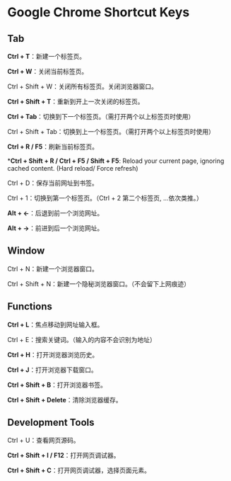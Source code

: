 # Google Chrome Shortcut Keys

## Tab

**Ctrl + T**：新建一个标签页。

**Ctrl + W**：关闭当前标签页。

Ctrl + Shift + W：关闭所有标签页。关闭浏览器窗口。

**Ctrl + Shift + T**：重新到开上一次关闭的标签页。

**Ctrl + Tab**：切换到下一个标签页。（需打开两个以上标签页时使用）

Ctrl + Shift + Tab：切换到上一个标签页。（需打开两个以上标签页时使用）

**Ctrl + R / F5**：刷新当前标签页。

***Ctrl + Shift + R / Ctrl + F5 / Shift + F5**: Reload your current page, ignoring cached content. (Hard reload/ Force refresh)

Ctrl + D：保存当前网址到书签。

Ctrl + 1：切换到第一个标签页。（Ctrl + 2 第二个标签页, ...依次类推。）

**Alt + ←**：后退到前一个浏览网址。

**Alt + →**：前进到后一个浏览网址。

## Window

Ctrl + N：新建一个浏览器窗口。

Ctrl + Shift + N：新建一个隐秘浏览器窗口。（不会留下上网痕迹）

## Functions

**Ctrl + L**：焦点移动到网址输入框。

Ctrl + E：搜索关键词。（输入的内容不会识别为地址）

**Ctrl + H**：打开浏览器浏览历史。

**Ctrl + J**：打开浏览器下载窗口。

**Ctrl + Shift + B**：打开浏览器书签。

**Ctrl + Shift + Delete**：清除浏览器缓存。

## Development Tools

Ctrl + U：查看网页源码。

**Ctrl + Shift + I / F12**：打开网页调试器。

**Ctrl + Shift + C**：打开网页调试器，选择页面元素。